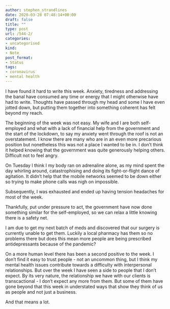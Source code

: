 ```yaml
---
author: stephen_strandlines
date: 2020-03-28 07:48:14+00:00
draft: false
title: ""
type: post
url: /544-2/
categories:
- uncategorised
kind:
- Note
post_format:
- Status
tags:
- coronavirus
- mental health
---
```


I have found it hard to write this week. Anxiety, tiredness and addressing the banal have consumed any time or energy that I might otherwise have had to write. Thoughts have passed through my head and some I have even jotted down, but putting them together into something coherent has felt beyond my reach.

The beginning of the week was not easy. My wife and I are both self-employed and what with a lack of financial help from the government and the start of the lockdown, to say my anxiety went through the roof is not an overstatement. I know there are many who are in an even more precarious position but nonetheless this was not a place I wanted to be in. I don’t think it helped knowing that the government was quite generously helping others. Difficult not to feel angry.

On Tuesday I think I my body ran on adrenaline alone, as my mind spent the day whirling around, catastrophising and doing its fight-or-flight dance of agitation. It didn’t help that the mobile networks seemed to be down either so trying to make phone calls was nigh on impossible.

Subsequently, I was exhausted and ended up having tension headaches for most of the week.

Thankfully, put under pressure to act, the government have now done something similar for the self-employed, so we can relax a little knowing there is a safety net.

I am due to get my next batch of meds and discovered that our surgery is currently unable to get them. Luckily a local pharmacy has them so no problems there but does this mean more people are being prescribed antidepressants because of the pandemic?

On a more human level there has been a second positive to the week. I don’t find it easy to trust people - not an uncommon thing, but I think my mental health issues contribute towards a difficulty with interpersonal relationships. But over the week I have seen a side to people that I don’t expect. By its very nature, the relationship we have with our clients is transcactional - I don’t expect any more from them. But some of them have gone beyond that this week in understated ways that show they think of us as people and not just a business.

And that means a lot.
